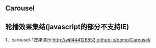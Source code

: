 ## Carousel
轮播效果集结(javascript的部分不支持IE)
----------------
1、carousel-1效果演示:<a href="http://wjf444128852.github.io/demo/Carousel/" target="_blank">http://wjf444128852.github.io/demo/Carousel/</a>

